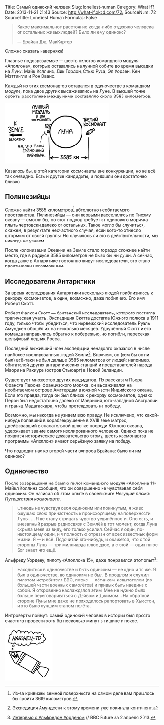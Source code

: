 Title: Самый одинокий человек
Slug: loneliest-human
Category: What If?
Date: 2013-11-21 21:43
Source: http://what-if.xkcd.com/72/
SourceNum: 72
SourceTitle: Loneliest Human
Formulas: False

> Какое максимальное расстояние когда-либо отделяло человека от остальных живых людей? Было ли ему одиноко?
>
> — Брайан Дж. МакКартер

Сложно сказать наверняка!

Главные подозреваемые — шесть пилотов командного модуля «Аполлона», которые оставались на лунной орбите во время высадки на Луну: Майк Коллинз, Дик Гордон, Стью Руса, Эл Уорден, Кен Мэттингли и Рон Эванс.

Каждый из этих космонавтов оставался в одиночестве в командном модуле, пока двое других высаживались на Луне. В высшей точке орбиты расстояние между ними составляло около 3585 километров.

![](/uploads/072-loneliest-human/lonely_apollo_ru_1.png "С другой стороны, человечество никогда не бывало дальше от этих болванов в скафандрах")

Казалось бы, в этой категории космонавты вне конкуренции, но не всё так очевидно. Есть и другие кандидаты, и подошли они достаточно близко!

## Полинезийцы

Сложно найти 3585 километров[^1] абсолютно необитаемого пространства. Полинезийцы — они первыми расселились по Тихому океану — смогли бы, но этот подход требует от одинокого морячка плыть чертовски далеко от остальных. Такое могло бы случиться, скажем, в результате несчастного случая, если кого-то отнесло штормом от своей группы. Но случалось ли это в действительности, мы никогда не узнаем.

После колонизации Океании на Земле стало гораздо сложнее найти место, где в радиусе 3585 километров не было бы ни души. А сейчас, когда даже в Антарктике постоянно живут исследователи, это стало практически невозможным.

## Исследователи Антарктики

За время исследования Антарктики несколько людей приблизилось к рекорду космонавтов, а один, возможно, даже побил его. Его имя Роберт Скотт.

Роберт Фалкон Скотт — британский исследователь, которого постигла трагическая участь. Экспедиция Скотта достигла Южного полюса в 1911 году, только чтобы убедиться, что норвежский исследователь Руаль Амундсен обошёл их на несколько месяцев. Удручённый Скотт и его команда направились обратно к побережью, но погибли, пересекая шельфовый ледник Росса.

Последний выживший член экспедиции ненадолго оказался в числе наиболее изолированных людей Земли[^2]. Впрочем, он (кем бы он ни был) всё-таки не был дальше 3585 километров от людей: например, обитателей других антарктических станций и представителей народа Маори на Ракиуре (остров Стьюарт) в Новой Зеландии.

Существует множество других кандидатов. По рассказам Пьера Франсуа Перона, французского моряка, он высаживался на необитаемом острове Амстердам в южной части Индийского океана. Если это правда, тогда он был близок к рекорду космонавтов, однако Перон был недостаточно далеко от Маврикия, юго-западной Австралии и границ Мадагаскара, чтобы претендовать на победу.

Возможно, мы никогда не узнаем всю правду. Не исключено, что какой-нибудь попавший в кораблекрушение в XVIII веке матрос, дрейфовавший в спасательной шлюпке посреди Южного океана, удерживает звание самого изолированного человека. Однако пока не появится историческое доказательство этому, шесть космонавтов программы «Аполлон» имеют серьёзную заявку на победу.

Что подводит нас ко второй части вопроса Брайана: было ли им одиноко?

## Одиночество

После возвращения на Землю пилот командного модуля «Аполлона 11» Майкл Коллинз сообщил, что он совершенно не чувствовал себя одиноким. Он написал об этом опыте в своей книге _Несущий пламя: Путешествия космонавта_.

> Отнюдь не чувствуя себя одиноким или покинутым, я живо ощущаю свою причастность к происходящему на поверхности Луны. … Я не стану отрицать чувство уединённости. Оно есть, и внезапный разрыв радиосвязи с Землёй в тот момент, когда Луна скрыла меня из виду, его только усилил.
> Сейчас я один, по-настоящему один, и я полностью отрезан от всех известных форм жизни. Я — и всё. Подсчитай кто-нибудь, и окажется, что с той стороны Луны — три миллиарда плюс двое, а с этой — один плюс Бог знает что ещё.

Альфреду Уордену, пилоту «Аполлона 15», даже понравился этот опыт[^3]:

> Находиться в одиночестве и быть одиноким — не одно и то же. Я был в одиночестве, но одиноким не был. В прошлом я служил пилотом истребителя ВВС, позже — лётчиком-испытателем (по большей части военных самолётов) и привык быть наедине с собой. Я откровенно наслаждался этим. Мне не нужно было больше переговариваться с Дейвом и Джимом… На обратной стороне Луны мне даже не приходилось рапортовать в Хьюстон, и это было лучшим этапом полёта.

Интроверты поймут: самый одинокий человек в истории был просто счастлив провести хотя бы несколько минут в тишине и покое.

![](/uploads/072-loneliest-human/lonely_finally_ru_1.png "")

[^1]: Из-за кривизны земной поверхности на самом деле вам пришлось бы пройти 3619 километров.
[^2]: Экспедиция Амундсена к этому времени уже покинула континент.
[^3]: [Интервью с Альфредом Уорденом](http://www.bbc.com/future/story/20130401-the-loneliest-human-being/1) // BBC Future за 2 апреля 2013.
